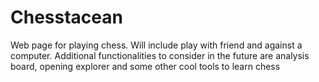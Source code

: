 # Chesstacean

Web page for playing chess. Will include play with friend and against a computer. Additional functionalities to consider in the future are analysis board, opening explorer and some other cool tools to learn chess
